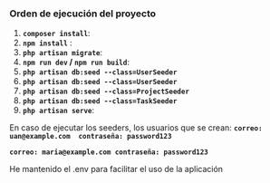 
### Orden de ejecución del proyecto

1. **`composer install`**: 
2. **`npm install`** : 
3. **`php artisan migrate`**: 
4. **`npm run dev` / `npm run build`**:
5. **`php artisan db:seed --class=UserSeeder`**
6. **`php artisan db:seed --class=UserSeeder`**
7. **`php artisan db:seed --class=ProjectSeeder`**
8. **`php artisan db:seed --class=TaskSeeder`**
9.  **`php artisan serve`**: 

En caso de ejecutar los seeders, los usuarios que se crean: 
**`correo: uan@example.com  contraseña: password123`**

**`correo: maria@example.com contraseña: password123`**

He mantenido el .env para facilitar el uso de la aplicación
